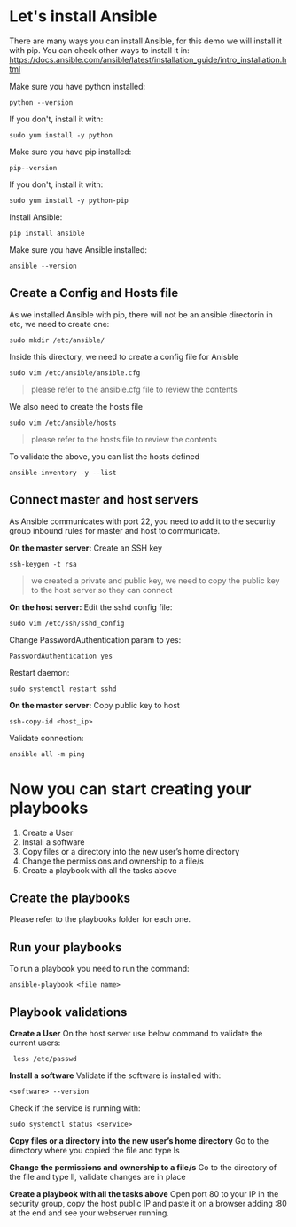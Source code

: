 # Let's install Ansible

There are many ways you can install Ansible, for this demo we will install it with pip. You can check other ways to install it in: 
https://docs.ansible.com/ansible/latest/installation_guide/intro_installation.html

Make sure you have python installed:

    python --version 

If you don't, install it with: 

    sudo yum install -y python

Make sure you have pip installed:

    pip--version 

If you don't, install it with: 

    sudo yum install -y python-pip

Install Ansible: 

    pip install ansible

Make sure you have Ansible installed:

    ansible --version 

## Create a Config and Hosts file

As we installed Ansible with pip, there will not be an ansible directorin in etc, we need to create one:

    sudo mkdir /etc/ansible/

Inside this directory, we need to create a config file for Anisble

    sudo vim /etc/ansible/ansible.cfg
> please refer to the ansible.cfg file to review the contents

We also need to create the hosts file

    sudo vim /etc/ansible/hosts
> please refer to the hosts file to review the contents

To validate the above, you can list the hosts defined

    ansible-inventory -y --list

## Connect master and host servers

As Ansible communicates with port 22, you need to add it to the security group inbound rules for master and host to communicate.


**On the master server:** 
Create an SSH key

    ssh-keygen -t rsa
> we created a private and public key, we need to copy the public key to the host server so they can connect
 
**On the host server:** 
Edit the sshd config file:

    sudo vim /etc/ssh/sshd_config

Change PasswordAuthentication param to yes:

	PasswordAuthentication yes

Restart daemon:

    sudo systemctl restart sshd

**On the master server:** 
Copy public key to host

    ssh-copy-id <host_ip>

Validate connection: 

    ansible all -m ping

# Now you can start creating your playbooks 

 1. Create a User
 2. Install a software
 3. Copy files or a directory into the new user’s home directory
 4. Change the permissions and ownership to a file/s
 5. Create a playbook with all the tasks above 
      

## Create the playbooks

Please refer to the playbooks folder for each one.

## Run your playbooks

To run a playbook you need to run the command:

    ansible-playbook <file name>

## Playbook validations

 **Create a User**
 On the host server use below command to validate the current users:

     less /etc/passwd

**Install a software**
Validate if the software is installed with:

    <software> --version

Check if the service is running with: 

    sudo systemctl status <service>

**Copy files or a directory into the new user’s home directory**
Go to the directory where you copied the file and type ls 


**Change the permissions and ownership to a file/s**
Go to the directory of the file and type ll, validate changes are in place

**Create a playbook with all the tasks above**
Open port 80 to your IP in the security group, copy the host public IP and paste it on a browser adding :80 at the end and see your webserver running.
